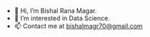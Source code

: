 - 👋 Hi, I’m Bishal Rana Magar.
- 👀 I’m interested in Data Science.
- 📫 Contact me at bishalmagr70@gmail.com

<!---
mrwhitehat07/mrwhitehat07 is a ✨ special ✨ repository because its `README.md` (this file) appears on your GitHub profile.
You can click the Preview link to take a look at your changes.
--->
